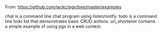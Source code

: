 From:
https://github.com/jackc/pgx/tree/master/examples

chat is a command line chat program using listen/notify.
todo is a command line todo list that demonstrates basic CRUD actions.
url_shortener contains a simple example of using pgx in a web context.
